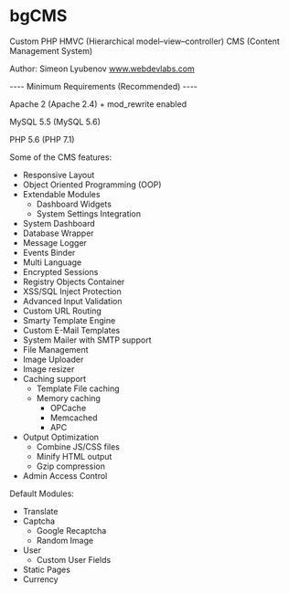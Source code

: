 # bgCMS
Custom PHP HMVC (Hierarchical model–view–controller) CMS (Content Management System)

Author: Simeon Lyubenov www.webdevlabs.com


---- Minimum Requirements (Recommended) ----

Apache 2 (Apache 2.4) + mod_rewrite enabled

MySQL 5.5 (MySQL 5.6)

PHP 5.6 (PHP 7.1)

Some of the CMS features:
- Responsive Layout
- Object Oriented Programming (OOP)
- Extendable Modules
  - Dashboard Widgets
  - System Settings Integration 
- System Dashboard
- Database Wrapper
- Message Logger
- Events Binder
- Multi Language
- Encrypted Sessions
- Registry Objects Container
- XSS/SQL Inject Protection
- Advanced Input Validation
- Custom URL Routing
- Smarty Template Engine
- Custom E-Mail Templates
- System Mailer with SMTP support
- File Management
- Image Uploader
- Image resizer
- Caching support
  - Template File caching
  - Memory caching
    - OPCache
    - Memcached
    - APC
- Output Optimization
  - Combine JS/CSS files
  - Minify HTML output
  - Gzip compression
- Admin Access Control

Default Modules:
- Translate
- Captcha 
  - Google Recaptcha
  - Random Image
- User
  - Custom User Fields
- Static Pages
- Currency
